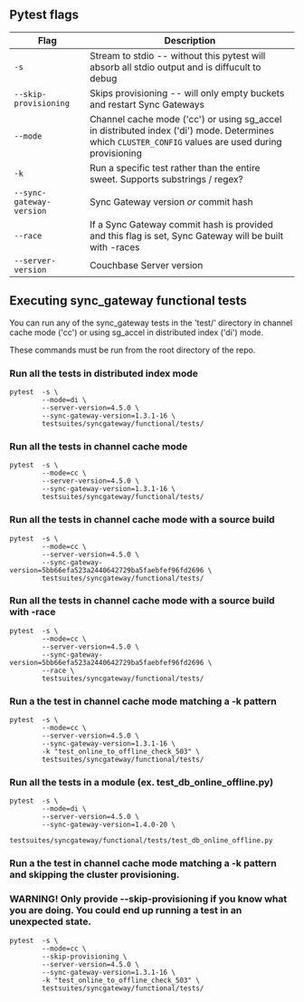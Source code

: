 ## Pytest flags

| Flag | Description |
| ------------- | ------------- |
| `-s`  | Stream to stdio -- without this pytest will absorb all stdio output and is diffucult to debug  |
| `--skip-provisioning`  | Skips provisioning -- will only empty buckets and restart Sync Gateways |
| `--mode`  |  Channel cache mode ('cc') or using sg_accel in distributed index ('di') mode.  Determines which `CLUSTER_CONFIG` values are used during provisioning |
| `-k`  |  Run a specific test rather than the entire sweet.  Supports substrings / regex? |
| `--sync-gateway-version`  |  Sync Gateway version *or* commit hash |
| `--race`  | If a Sync Gateway commit hash is provided and this flag is set, Sync Gateway will be built with -races |
| `--server-version`  |  Couchbase Server version |

## Executing sync_gateway functional tests

You can run any of the sync_gateway tests in the 'test/' directory in channel cache mode ('cc') or using sg_accel in distributed index ('di') mode.

These commands must be run from the root directory of the repo.

### Run all the tests in distributed index mode

```
pytest  -s \
        --mode=di \
        --server-version=4.5.0 \
        --sync-gateway-version=1.3.1-16 \
        testsuites/syncgateway/functional/tests/
```

### Run all the tests in channel cache mode

```
pytest  -s \
        --mode=cc \
        --server-version=4.5.0 \
        --sync-gateway-version=1.3.1-16 \
        testsuites/syncgateway/functional/tests/
```

### Run all the tests in channel cache mode with a source build

```
pytest  -s \
        --mode=cc \
        --server-version=4.5.0 \
        --sync-gateway-version=5bb66efa523a2440642729ba5faebfef96fd2696 \
        testsuites/syncgateway/functional/tests/
```

### Run all the tests in channel cache mode with a source build with -race

```
pytest  -s \
        --mode=cc \
        --server-version=4.5.0 \
        --sync-gateway-version=5bb66efa523a2440642729ba5faebfef96fd2696 \
        --race \
        testsuites/syncgateway/functional/tests/
```

### Run a the test in channel cache mode matching a -k pattern

```
pytest  -s \
        --mode=cc \
        --server-version=4.5.0 \
        --sync-gateway-version=1.3.1-16 \
        -k "test_online_to_offline_check_503" \
        testsuites/syncgateway/functional/tests/
```

### Run all the tests in a module (ex. test_db_online_offline.py)

```
pytest  -s \
        --mode=di \
        --server-version=4.5.0 \
        --sync-gateway-version=1.4.0-20 \
        testsuites/syncgateway/functional/tests/test_db_online_offline.py
```

### Run a the test in channel cache mode matching a -k pattern and skipping the cluster provisioning. 
### WARNING! Only provide --skip-provisioning if you know what you are doing. You could end up running a test in an unexpected state. 


```
pytest  -s \
        --mode=cc \
        --skip-provisioning \
        --server-version=4.5.0 \
        --sync-gateway-version=1.3.1-16 \
        -k "test_online_to_offline_check_503" \
        testsuites/syncgateway/functional/tests/
```
